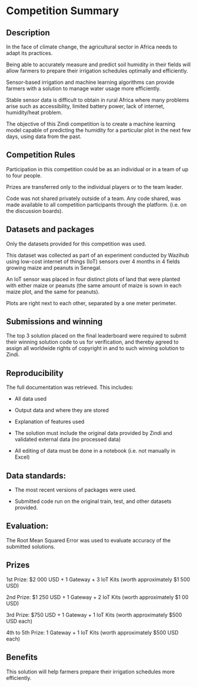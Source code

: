 # Competition Summary

## Description

In the face of climate change, the agricultural sector in Africa needs to adapt its practices.

Being able to accurately measure and predict soil humidity in their fields will allow farmers to prepare their irrigation schedules optimally and efficiently.

Sensor-based irrigation and machine learning algorithms can provide farmers with a solution to manage water usage more efficiently.

Stable sensor data is difficult to obtain in rural Africa where many problems arise such as accessibility, limited battery power, lack of internet, humidity/heat problem.

The objective of this Zindi competition is to create a machine learning model capable of predicting the humidity for a particular plot in the next few days, using data from the past.


## Competition Rules

Participation in this competition could be as an individual or in a team of up to four people.

Prizes are transferred only to the individual players or to the team leader.

Code was not shared privately outside of a team. Any code shared, was made available to all competition participants through the platform. (i.e. on the discussion boards).


## Datasets and packages

Only the datasets provided for this competition was used.

This dataset was collected as part of an experiment conducted by Wazihub using low-cost internet of things (IoT) sensors over 4 months in 4 fields growing maize and peanuts in Senegal.

An IoT sensor was placed in four distinct plots of land that were planted with either maize or peanuts (the same amount of maize is sown in each maize plot, and the same for peanuts). 

Plots are right next to each other, separated by a one meter perimeter.


## Submissions and winning

The top 3 solution placed on the final leaderboard were required to submit their winning solution code to us for verification, and thereby agreed to assign all worldwide rights of copyright in and to such winning solution to Zindi.


## Reproducibility

The full documentation was retrieved. This includes:
- All data used

- Output data and where they are stored

- Explanation of features used

- The solution must include the original data provided by Zindi and validated external data (no processed data)

- All editing of data must be done in a notebook (i.e. not manually in Excel)


## Data standards:

- The most recent versions of packages were used.

- Submitted code run on the original train, test, and other datasets provided.


## Evaluation:

The Root Mean Squared Error was used to evaluate accuracy of the submitted solutions.

## Prizes

1st Prize: $2 000 USD + 1 Gateway + 3 IoT Kits (worth approximately $1 500 USD)

2nd Prize: $1 250 USD + 1 Gateway + 2 IoT Kits (worth approximately $1 00 USD)

3rd Prize: $750 USD + 1 Gateway + 1 IoT Kits (worth approximately $500 USD each)

4th to 5th Prize: 1 Gateway + 1 IoT Kits (worth approximately $500 USD each)



## Benefits

This solution will help farmers prepare their irrigation schedules more efficiently.



